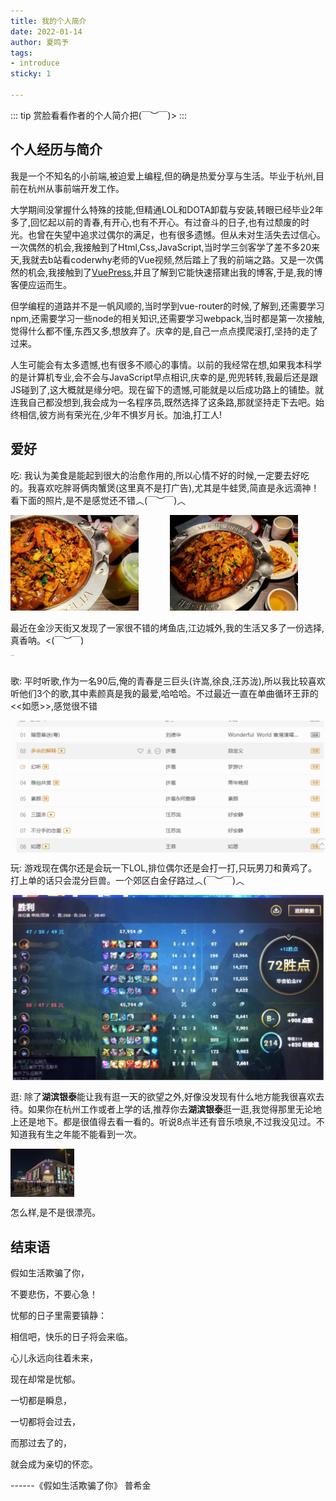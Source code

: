 ```yaml
---
title: 我的个人简介
date: 2022-01-14
author: 夏鸣予
tags:
- introduce
sticky: 1

---
```


::: tip 
赏脸看看作者的个人简介把(￣︶￣)>
:::

<!-- more -->

## 个人经历与简介

我是一个不知名的小前端,被迫爱上编程,但的确是热爱分享与生活。毕业于杭州,目前在杭州从事前端开发工作。

大学期间没掌握什么特殊的技能,但精通LOL和DOTA卸载与安装,转眼已经毕业2年多了,回忆起以前的青春,有开心,也有不开心。有过奋斗的日子,也有过颓废的时光。也曾在失望中追求过偶尔的满足，也有很多遗憾。但从未对生活失去过信心。一次偶然的机会,我接触到了Html,Css,JavaScript,当时学三剑客学了差不多20来天,我就去b站看coderwhy老师的Vue视频,然后踏上了我的前端之路。又是一次偶然的机会,我接触到了[VuePress](https://vuepress.vuejs.org/zh/),并且了解到它能快速搭建出我的博客,于是,我的博客便应运而生。

但学编程的道路并不是一帆风顺的,当时学到vue-router的时候,了解到,还需要学习npm,还需要学习一些node的相关知识,还需要学习webpack,当时都是第一次接触,觉得什么都不懂,东西又多,想放弃了。庆幸的是,自己一点点摸爬滚打,坚持的走了过来。

人生可能会有太多遗憾,也有很多不顺心的事情。以前的我经常在想,如果我本科学的是计算机专业,会不会与JavaScript早点相识,庆幸的是,兜兜转转,我最后还是跟JS碰到了,这大概就是缘分吧。现在留下的遗憾,可能就是以后成功路上的铺垫。就连我自己都没想到,我会成为一名程序员,既然选择了这条路,那就坚持走下去吧。始终相信,彼方尚有荣光在,少年不惧岁月长。加油,打工人!

## 爱好

吃: 我认为美食是能起到很大的治愈作用的,所以心情不好的时候,一定要去好吃的。我喜欢吃胖哥俩肉蟹煲(这里真不是打广告),尤其是牛蛙煲,简直是永远滴神！看下面的照片,是不是感觉还不错︿(￣︶￣)︿

<img src="../../.vuepress/public/introduce/crab_meat1.jpg" alt="加载失败" style="zoom: 20%;margin-right: 10%" align="left"/>



<img src="../../.vuepress/public/introduce/crab_meat2.jpg" alt="加载失败" style="zoom: 20%;float:none;" align="left;"/>

最近在金沙天街又发现了一家很不错的烤鱼店,江边城外,我的生活又多了一份选择,真香呐。<(￣︶￣)

<img src="../../.vuepress/public/introduce/fish.png" alt="加载失败" style="zoom: 8.5%;float:none;" align="left"/>

歌: 平时听歌,作为一名90后,俺的青春是三巨头(许嵩,徐良,汪苏泷),所以我比较喜欢听他们3个的歌,其中素颜真是我的最爱,哈哈哈。不过最近一直在单曲循环王菲的<<如愿>>,感觉很不错

<img src="../../.vuepress/public/introduce/music_cover.png" alt="加载失败" style="zoom: 67%;display:block;float:none" align="left"/>

玩: 游戏现在偶尔还是会玩一下LOL,排位偶尔还是会打一打,只玩男刀和黄鸡了。打上单的话只会混分巨兽。一个郊区白金仔路过︿(￣︶￣)︿

<img src="../../.vuepress/public/introduce/lol_rank.png" alt="加载失败" style="zoom: 50%;display:block;float:none" align="left"/>

逛: 除了**湖滨银泰**能让我有逛一天的欲望之外,好像没发现有什么地方能我很喜欢去待。如果你在杭州工作或者上学的话,推荐你去**湖滨银泰**逛一逛,我觉得那里无论地上还是地下。都是很值得去看一看的。听说8点半还有音乐喷泉,不过我没见过。不知道我有生之年能不能看到一次。

<img src="../../.vuepress/public/introduce/yintai.jpg" alt="加载失败" style="zoom: 10%;display:block;float:none" align="left"/>



  怎么样,是不是很漂亮。

## 结束语

假如生活欺骗了你，

不要悲伤，不要心急！

忧郁的日子里需要镇静：

相信吧，快乐的日子将会来临。

心儿永远向往着未来，

现在却常是忧郁。

一切都是瞬息，

一切都将会过去，

而那过去了的，

就会成为亲切的怀恋。

------《假如生活欺骗了你》  普希金